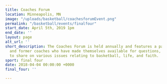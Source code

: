 ```yaml
---
title: Coaches Forum
location: Minneapolis, MN
image: "/uploads/basketball/coachesforumEvent.png"
permalink: "/basketball/events/finalfour"
start_date: April 5th, 2019 1pm
end_date: ''
layout: page
alt_url: ''
short_description: The Coaches Forum is held annually and features a panel of current
  and former coaches who have made themselves available for questions, comments, and
  to share on various issues relating to basketball, life, and faith.
sport: final four
date: 2018-04-04 00:00:00 +0000
final_four: ''

---
```

